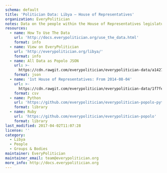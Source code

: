```yaml
---
schema: default
title: 'Politician Data: Libya — House of Representatives'
organization: EveryPolitician
notes: Data on the people within the House of Representatives legislature of Libya.
resources:
  - name: How To Use The Data
    url: 'http://docs.everypolitician.org/use_the_data.html'
    format: info
  - name: View on EveryPolitician
    url: 'http://everypolitician.org/libya/'
    format: info
  - name: All Data as Popolo JSON
    url: >-
      https://cdn.rawgit.com/everypolitician/everypolitician-data/a14270739ac0358973dbb33b4dc65f9352d61a16/data/Libya/House_of_Representatives/ep-popolo-v1.0.json
    format: json
  - name: '1st House of Representatives: From 2014-08-04'
    url: >-
      https://cdn.rawgit.com/everypolitician/everypolitician-data/1f7fea73833a37b274628757e942e134a20a1341/data/Libya/House_of_Representatives/term-1.csv
    format: csv
  - name: Python
    url: 'https://github.com/everypolitician/everypolitician-popolo-python'
    format: library
  - name: Ruby
    url: 'https://github.com/everypolitician/everypolitician-popolo'
    format: library
last_modified: 2017-04-02T11:07:28
license: ''
category:
  - Libya
  - People
  - Groups & Bodies
maintainer: EveryPolitician
maintainer_email: team@everypolitician.org
more_info: http://docs.everypolitician.org
---
```

